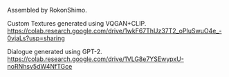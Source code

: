 Assembled by RokonShimo.

Custom Textures generated using VQGAN+CLIP. https://colab.research.google.com/drive/1wkF67ThUz37T2_oPIuSwuO4e_-0vjaLs?usp=sharing

Dialogue generated using GPT-2.
https://colab.research.google.com/drive/1VLG8e7YSEwypxU-noRNhsv5dW4NfTGce
